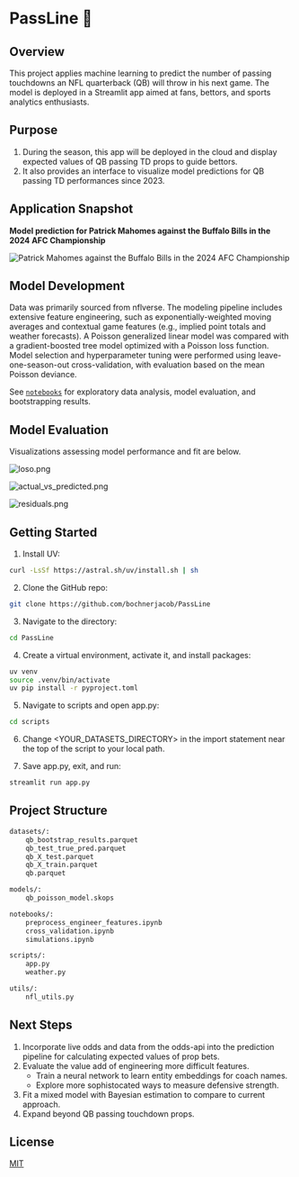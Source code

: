 # PassLine 🏈

## Overview
This project applies machine learning to predict the number of passing touchdowns an NFL quarterback (QB) will throw in his next game. The model is deployed in a Streamlit app aimed at fans, bettors, and sports analytics enthusiasts.

## Purpose 
1. During the season, this app will be deployed in the cloud and display expected values of QB passing TD props to guide bettors.
2. It also provides an interface to visualize model predictions for QB passing TD performances since 2023.

## Application Snapshot
**Model prediction for Patrick Mahomes against the Buffalo Bills in the 2024 AFC Championship**


![Patrick Mahomes against the Buffalo Bills in the 2024 AFC Championship](image-3.png)

## Model Development
Data was primarily sourced from nflverse. The modeling pipeline includes extensive feature engineering, such as exponentially-weighted moving averages and contextual game features (e.g., implied point totals and weather forecasts). A Poisson generalized linear model was compared with a gradient-boosted tree model optimized with a Poisson loss function. Model selection and hyperparameter tuning were performed using leave-one-season-out cross-validation, with evaluation based on the mean Poisson deviance.

See [`notebooks`](./notebooks) for exploratory data analysis, model evaluation, and bootstrapping results.

## Model Evaluation

Visualizations assessing model performance and fit are below.

![loso.png](image.png)

![actual_vs_predicted.png](image-1.png)

![residuals.png](image-2.png)

## Getting Started
1. Install UV:
```bash
curl -LsSf https://astral.sh/uv/install.sh | sh
```

2. Clone the GitHub repo:
```bash
git clone https://github.com/bochnerjacob/PassLine
```

3. Navigate to the directory:
```bash
cd PassLine
```

4. Create a virtual environment, activate it, and install packages:
```bash
uv venv
source .venv/bin/activate
uv pip install -r pyproject.toml
```

5. Navigate to scripts and open app.py:
```bash
cd scripts
```

6. Change <YOUR_DATASETS_DIRECTORY> in the import statement near the top of the script to your local path.

7. Save app.py, exit, and run:
```bash
streamlit run app.py
```

## Project Structure
```bash
datasets/:
    qb_bootstrap_results.parquet
    qb_test_true_pred.parquet
    qb_X_test.parquet
    qb_X_train.parquet
    qb.parquet

models/:
    qb_poisson_model.skops

notebooks/:
    preprocess_engineer_features.ipynb
    cross_validation.ipynb
    simulations.ipynb

scripts/:
    app.py
    weather.py

utils/:
    nfl_utils.py
```

## Next Steps
1. Incorporate live odds and data from the odds-api into the prediction pipeline for calculating expected values of prop bets.
2. Evaluate the value add of engineering more difficult features.
    - Train a neural network to learn entity embeddings for coach names.
    - Explore more sophistocated ways to measure defensive strength.
3. Fit a mixed model with Bayesian estimation to compare to current approach.
4. Expand beyond QB passing touchdown props.

## License
[MIT](https://choosealicense.com/licenses/mit/)